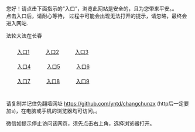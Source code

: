 您好！请点击下面指示的“入口”，浏览此网站是安全的，且为您带来平安。。 <br/>
点击入口后，请耐心等待， 过程中可能会出现无法打开的提示，请忽略，最终会进入网站. </br>

法轮大法在长春<br/>
<div style="padding:10px"><a style="margin:20px" target="_blank" href="https://dzgamw8zv3v55.cloudfront.net/2Qpsp?eizrv" id="ccLink1" rel="nofollow">入口1</a> <a target="_blank" style="margin:20px" href="https://d1gk6rnwdllulq.cloudfront.net/2Qpsp?ftlvfo" id="ccLink2" rel="nofollow">入口2</a> <a style="margin:20px" target="_blank" href="https://d21rx2sz9d9k08.cloudfront.net/2Qpsp?btudwq" id="ccLink3" rel="nofollow">入口3</a></div>

<div style="padding:10px" ><a style="margin:20px" target="_blank" href="https://dzgamw8zv3v55.cloudfront.net/2Qpsp?eizrv" id="ccLink4" rel="nofollow">入口4</a> <a style="margin:20px" href="https://d1gk6rnwdllulq.cloudfront.net/2Qpsp?ftlvfo" target="_blank" id="ccLink5" rel="nofollow">入口5</a> <a style="margin:20px" href="https://d21rx2sz9d9k08.cloudfront.net/2Qpsp?btudwq" target="_blank" id="ccLink6" rel="nofollow">入口6</a></div>

<div style="padding:10px"><a style="margin:20px" target="_blank" href="https://dzgamw8zv3v55.cloudfront.net/2Qpsp?eizrv" id="ccLink7" rel="nofollow">入口7</a> <a style="margin:20px" href="https://d1gk6rnwdllulq.cloudfront.net/2Qpsp?ftlvfo" target="_blank" id="ccLink8" rel="nofollow">入口8</a> <a style="margin:20px" target="_blank" href="https://d21rx2sz9d9k08.cloudfront.net/2Qpsp?btudwq" id="ccLink9" rel="nofollow">入口9</a></div>

<br/>



请复制并记住免翻墙网址 https://github.com/yntd/changchunzx (http后一定要加s)，在电脑或手机的浏览器均可访问。。<br/>

微信如提示停止访问该网页，须先点击右上角，选择浏览器打开。

